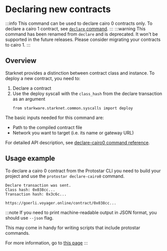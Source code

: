 # Declaring new contracts
:::info
This command can be used to declare cairo 0 contracts only. 
To declare a cairo 1 contract, see [`declare` command](../../cairo-1/06-interacting-with-starknet/02-declare.md).
:::
:::warning
This command has been renamed from `declare` and is deprecated. It won't be supported in the future releases. Please consider migrating your contracts to cairo 1.
:::
## Overview
Starknet provides a distinction between contract class and instance. To deploy a new contract, you need to:
1. Declare a contract
2. Use the deploy syscall with the `class_hash` from the declare transaction as an argument
   ```cairo
   from starkware.starknet.common.syscalls import deploy
   ```

The basic inputs needed for this command are:
- Path to the compiled contract file
- Network you want to target (i.e. its name or gateway URL)

For detailed API description, see [declare-cairo0 command reference](../../cli-reference.md#declare-cairo0).

## Usage example   
To declare a cairo 0 contract from the Protostar CLI you need to build your project and use the `protostar declare-cairo0` command.

```console title="protostar declare-cairo0 ./build/main.json --network testnet"
Declare transaction was sent.
Class hash: 0x038cc...
Transaction hash: 0x3c6c...

https://goerli.voyager.online/contract/0x038cc...
```

:::note
If you need to print machine-readable output in JSON format, you should use `--json` flag.

This may come in handy for writing scripts that include protostar commands.

For more information, go to [this page](./scripting.md)
:::